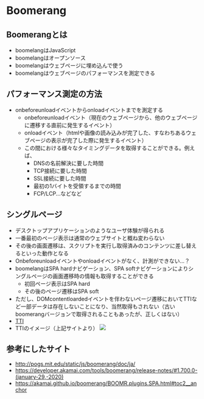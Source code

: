# Boomerang

## Boomerangとは
- boomelangはJavaScript
- boomelangはオープンソース
- boomelangはウェブページに埋め込んで使う
- boomelangはウェブページのパフォーマンスを測定できる

## パフォーマンス測定の方法
- onbeforeunloadイベントからonloadイベントまでを測定する
  - onbeforeunloadイベント（現在のウェブページから、他のウェブページに遷移する直前に発生するイベント）
  - onloadイベント（htmlや画像の読み込みが完了した、すなわちあるウェブページの表示が完了した際に発生するイベント）
  - この間における様々なタイミングデータを取得することができる。例えば、
    - DNSの名前解決に要した時間
    - TCP接続に要した時間
    - SSL接続に要した時間
    - 最初の1バイトを受領するまでの時間
    - FCP/LCP...などなど
  
## シングルページ
- デスクトップアプリケーションのようなユーザ体験が得られる
- 一番最初のページ表示は通常のウェブサイトと概ね変わらない
- その後の画面遷移は、スクリプトを実行し取得済みのコンテンツに差し替えるといった動作となる
- Onbeforeunloadイベントやonloadイベントがなく、計測ができない...？
- boomelangはSPA hardナビゲーション、SPA softナビゲーションによりシングルページの画面遷移時の情報も取得することができる
  - 初回ページ表示はSPA hard
  - その後のページ遷移はSPA soft
- ただし、DOMcontentloardedイベントを伴わないページ遷移においてTTIなど一部データは存在しないことになり、当然取得もされない（古いboomerangバージョンで取得されることもあったが、正しくはない）
- [TTI](https://github.com/WICG/time-to-interactive/blob/master/README.md)
- TTIのイメージ（上記サイトより）
![](/2021-04-13-21-55-31.png)

## 参考にしたサイト
- http://pogs.mit.edu/static/js/boomerang/doc/ja/
- https://developer.akamai.com/tools/boomerang/release-notes/#1.700.0-(january-29,-2020)
- https://akamai.github.io/boomerang/BOOMR.plugins.SPA.html#toc2__anchor
